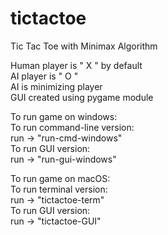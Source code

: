 # tictactoe
Tic Tac Toe with Minimax Algorithm

Human player is " X " by default  
AI player is " O "  
AI is minimizing player  
GUI created using pygame module

To run game on windows:  
    To run command-line version:  
        run -> "run-cmd-windows"  
    To run GUI version:  
        run -> "run-gui-windows"  

To run game on macOS:  
    To run terminal version:  
        run -> "tictactoe-term"  
    To run GUI version:  
        run -> "tictactoe-GUI"  